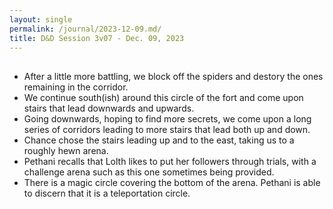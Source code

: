 ```yaml
---
layout: single
permalink: /journal/2023-12-09.md/
title: D&D Session 3v07 - Dec. 09, 2023
---
```


## 
- After a little more battling, we block off the spiders and destory the ones remaining in the corridor. 
- We continue south(ish) around this circle of the fort and come upon stairs that lead downwards and upwards.
- Going downwards, hoping to find more secrets, we come upon a long series of corridors leading to more stairs that lead both up and down.
- Chance chose the stairs leading up and to the east, taking us to a roughly hewn arena.
- Pethani recalls that Lolth likes to put her followers through trials, with a challenge arena such as this one sometimes being provided.
- There is a magic circle covering the bottom of the arena. Pethani is able to discern that it is a teleportation circle.

